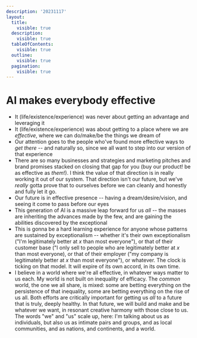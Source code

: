 ```yaml
---
description: '20231117'
layout:
  title:
    visible: true
  description:
    visible: true
  tableOfContents:
    visible: true
  outline:
    visible: true
  pagination:
    visible: true
---
```


# AI makes everybody effective

* It (life/existence/experience) was never about getting an advantage and leveraging it
* It (life/existence/experience) was about getting to a place where we are _effective_, where we can do/make/be the things we dream of
* Our attention goes to the people who've found more effective ways to _get there_ -- and naturally so, since we all want to step into our version of that experience
* There are so many businesses and strategies and marketing pitches and brand promises stacked on closing that gap for you (buy our product! be as effective as _them_!). I think the value of that direction is in really working it out of our system. That direction isn't our future, but we've _really_ gotta prove that to ourselves before we can cleanly and honestly and fully let it go.
* Our future is in effective presence -- having a dream/desire/vision, and seeing it come to pass before our eyes
* This generation of AI is a massive leap forward for us _all_ -- the masses are inheriting the advances made by the few, and are gaining the abilities discovered by the exceptional
* This is gonna be a hard learning experience for anyone whose patterns are sustained by exceptionalism -- whether it's their own exceptionalism ("I'm legitimately better at _x_ than most everyone"), or that of their customer base ("I only sell to people who are legitimately better at _x_ than most everyone), or that of their employer ("my company is legitimately better at _x_ than most everyone"), or whatever. The clock is ticking on that model. It will expire of its own accord, in its own time.
* I believe in a world where we're all effective, in whatever ways matter to us each. My world is not built on inequality of efficacy. The _common_ world, the one we all share, is mixed: some are betting everything on the persistence of that inequality, some are betting everything on the rise of us all. Both efforts are critically important for getting us _all_ to a future that is truly, deeply healthy. In that future, we will build and make and be whatever we want, in resonant creative harmony with those close to us. The words "we" and "us" scale up, here: I'm talking about us as individuals, but also us as intimate pairs and groups, and as local communities, and as nations, and continents, and a world.
